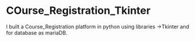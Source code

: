 # COurse_Registration_Tkinter
I built a Course_Registration platform in python using libraries ->Tkinter and for database as mariaDB. 
